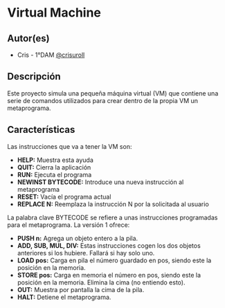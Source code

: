 # Virtual Machine

## Autor(es)

- Cris - 1°DAM [@crisuroll](https://www.github.com/crisuroll)

## Descripción

Este proyecto simula una pequeña máquina virtual (VM) que contiene una serie de comandos utilizados para crear dentro de la propia VM un metaprograma.

## Características
Las instrucciones que va a tener la VM son:

- **HELP:** Muestra esta ayuda
- **QUIT:** Cierra la aplicación
- **RUN:** Ejecuta el programa
- **NEWINST BYTECODE:** Introduce una nueva instrucción al metaprograma
- **RESET:** Vacía el programa actual
- **REPLACE N:** Reemplaza la instrucción N por la solicitada al usuario

La palabra clave BYTECODE se refiere a unas instrucciones programadas para el metaprograma. La versión 1 ofrece:

- **PUSH n:** Agrega un objeto entero a la pila.
- **ADD, SUB, MUL, DIV:** Estas instrucciones cogen los dos objetos anteriores si los hubiere. Fallará si hay solo uno.
- **LOAD pos:** Carga en pila el número guardado en pos, siendo este la posición en la memoria.
- **STORE pos:** Carga en memoria el número en pos, siendo este la posición en la memoria. Elimina la cima (no entiendo esto).
- **OUT:** Muestra por pantalla la cima de la pila.
- **HALT:** Detiene el metaprograma. 
